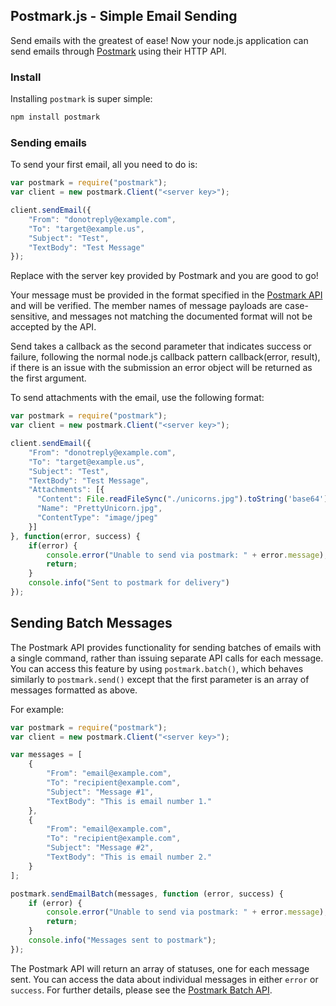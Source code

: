 ## Postmark.js - Simple Email Sending

Send emails with the greatest of ease! Now your node.js application can send emails through [Postmark](http://www.postmarkapp.com) using their HTTP API.


### Install

Installing `postmark` is super simple:

```bash
npm install postmark
```

### Sending emails

To send your first email, all you need to do is:

```javascript
var postmark = require("postmark");
var client = new postmark.Client("<server key>");

client.sendEmail({
    "From": "donotreply@example.com", 
    "To": "target@example.us", 
    "Subject": "Test", 
    "TextBody": "Test Message"
});
```

Replace <server key> with the server key provided by Postmark and you are good to go!

Your message must be provided in the format specified in the [Postmark API](http://developer.postmarkapp.com/developer-build.html#message-format) and will be verified. The member names of 
message payloads are case-sensitive, and messages not matching the documented format will not
be accepted by the API.

Send takes a callback as the second parameter that indicates success or failure, following the normal node.js callback 
pattern callback(error, result), if there is an issue with the submission an error object will be returned as the first
argument. 

To send attachments with the email, use the following format:

```javascript
var postmark = require("postmark");
var client = new postmark.Client("<server key>");

client.sendEmail({
    "From": "donotreply@example.com", 
    "To": "target@example.us", 
    "Subject": "Test", 
    "TextBody": "Test Message",
    "Attachments": [{
      "Content": File.readFileSync("./unicorns.jpg").toString('base64'),
      "Name": "PrettyUnicorn.jpg",
      "ContentType": "image/jpeg"
    }]
}, function(error, success) {
    if(error) {
        console.error("Unable to send via postmark: " + error.message);
        return;
    }
    console.info("Sent to postmark for delivery")
});
```

## Sending Batch Messages

The Postmark API provides functionality for sending batches of emails with a single command, rather than issuing separate API calls for each message. You can access this feature by using `postmark.batch()`, which behaves similarly to `postmark.send()` except that the first parameter is an array of messages formatted as above.

For example:

```javascript
var postmark = require("postmark");
var client = new postmark.Client("<server key>");

var messages = [
    {
        "From": "email@example.com",
        "To": "recipient@example.com",
        "Subject": "Message #1",
        "TextBody": "This is email number 1."
    },
    {
        "From": "email@example.com",
        "To": "recipient@example.com",
        "Subject": "Message #2",
        "TextBody": "This is email number 2."
    }
];

postmark.sendEmailBatch(messages, function (error, success) {
    if (error) {
        console.error("Unable to send via postmark: " + error.message);
        return;
    }
    console.info("Messages sent to postmark");
});
```

The Postmark API will return an array of statuses, one for each message sent. You can access the data about individual messages in either `error` or `success`. For further details, please see the [Postmark Batch API](http://developer.postmarkapp.com/developer-build.html#batching-messages).